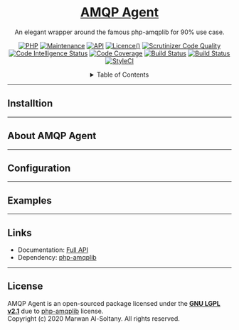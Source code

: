 <div align="center">

# [AMQP Agent](https://marwanalsoltany.github.io/amqp-agent/ "Documentation")


An elegant wrapper around the famous php-amqplib for 90% use case.

[![PHP](https://img.shields.io/badge/PHP-%5E7.4-yellow)](https://github.com/MarwanAlsoltany/amqp-agent/search?l=php) [![Maintenance](https://img.shields.io/badge/Maintained%3F-yes-green.svg)](https://travis-ci.org/MarwanAlsoltany/amqp-agent/graphs/commit-activity) [![API](https://img.shields.io/website-up-down-blue-red/http/marwanalsoltany.github.io/amqp-agent.svg)](http://marwanalsoltany.github.io/amqp-agent/) [![Licence()](https://img.shields.io/github/license/MarwanAlsoltany/amqp-agent.svg)](./LICENCE)
[![Scrutinizer Code Quality](https://scrutinizer-ci.com/g/MarwanAlsoltany/amqp-agent/badges/quality-score.png?b=master)](https://scrutinizer-ci.com/g/MarwanAlsoltany/amqp-agent/?branch=master) [![Code Intelligence Status](https://scrutinizer-ci.com/g/MarwanAlsoltany/amqp-agent/badges/code-intelligence.svg?b=master)](https://scrutinizer-ci.com/code-intelligence) [![Code Coverage](https://scrutinizer-ci.com/g/MarwanAlsoltany/amqp-agent/badges/coverage.png?b=master)](https://scrutinizer-ci.com/g/MarwanAlsoltany/amqp-agent/?branch=master) [![Build Status](https://scrutinizer-ci.com/g/MarwanAlsoltany/amqp-agent/badges/build.png?b=master)](https://scrutinizer-ci.com/g/MarwanAlsoltany/amqp-agent/build-status/master) [![Build Status](https://travis-ci.org/MarwanAlsoltany/amqp-agent.svg?branch=master)](https://travis-ci.org/MarwanAlsoltany/amqp-agent) [![StyleCI](https://github.styleci.io/repos/271944962/shield?branch=master)](https://github.styleci.io/repos/271944962)

<details><summary>Table of Contents</summary>
<p>

[Installtion](#installtion)<br/> [About AMQP Agent](#about-amqp-agent)<br/> [Configuration](#configuration)<br/> [Examples](#examples)<br/> [Links](#links)<br/> [License](#license)<br/> [Changelog](./CHANGELOG.md)

</p>
</details>

</div>




---


## Installtion


---


## About AMQP Agent


---


## Configuration


---


## Examples


---


## Links
* Documentation: [Full API](https://marwanalsoltany.github.io/amqp-agent/)
* Dependency: [php-amqplib](https://github.com/php-amqplib/php-amqplib)


---


## License

AMQP Agent is an open-sourced package licensed under the [**GNU LGPL v2.1**](./LICENSE) due to [php-amqplib](https://github.com/php-amqplib/php-amqplib) license.
<br/>
Copyright (c) 2020 Marwan Al-Soltany. All rights reserved.
<br/>